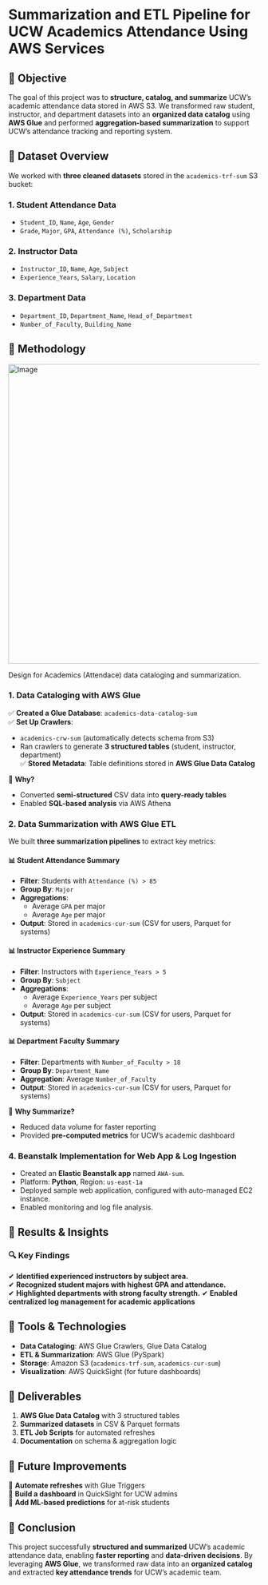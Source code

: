 # **Summarization and ETL Pipeline for UCW Academics Attendance Using AWS Services** 

## **📌 Objective**  
The goal of this project was to **structure, catalog, and summarize** UCW’s academic attendance data stored in AWS S3. We transformed raw student, instructor, and department datasets into an **organized data catalog** using **AWS Glue** and performed **aggregation-based summarization** to support UCW’s attendance tracking and reporting system.  



## **📌 Dataset Overview**  
We worked with **three cleaned datasets** stored in the `academics-trf-sum` S3 bucket:  

### **1. Student Attendance Data**  
- `Student_ID`, `Name`, `Age`, `Gender`  
- `Grade`, `Major`, `GPA`, `Attendance (%)`, `Scholarship`  

### **2. Instructor Data**  
- `Instructor_ID`, `Name`, `Age`, `Subject`  
- `Experience_Years`, `Salary`, `Location`  

### **3. Department Data**  
- `Department_ID`, `Department_Name`, `Head_of_Department`  
- `Number_of_Faculty`, `Building_Name`  


## **📌 Methodology**  

<img width="600" alt="Image" src="https://github.com/user-attachments/assets/dde82dc0-e653-45bd-8ad8-e0b3131dbac5" />

Design for Academics (Attendace) data cataloging and summarization. 



### **1. Data Cataloging with AWS Glue**  
✅ **Created a Glue Database**: `academics-data-catalog-sum`  
✅ **Set Up Crawlers**:  
   - `academics-crw-sum` (automatically detects schema from S3)  
   - Ran crawlers to generate **3 structured tables** (student, instructor, department)  
✅ **Stored Metadata**: Table definitions stored in **AWS Glue Data Catalog**  

🔹 **Why?**  
- Converted **semi-structured** CSV data into **query-ready tables**  
- Enabled **SQL-based analysis** via AWS Athena  



### **2. Data Summarization with AWS Glue ETL**  
We built **three summarization pipelines** to extract key metrics:  

#### **📊 Student Attendance Summary**  
- **Filter**: Students with `Attendance (%) > 85`  
- **Group By**: `Major`  
- **Aggregations**:  
  - Average `GPA` per major  
  - Average `Age` per major  
- **Output**: Stored in `academics-cur-sum` (CSV for users, Parquet for systems)  

#### **📊 Instructor Experience Summary**  
- **Filter**: Instructors with `Experience_Years > 5`  
- **Group By**: `Subject`  
- **Aggregations**:  
  - Average `Experience_Years` per subject  
  - Average `Age` per subject  
- **Output**: Stored in `academics-cur-sum` (CSV for users, Parquet for systems)

#### **📊 Department Faculty Summary**  
- **Filter**: Departments with `Number_of_Faculty > 18`  
- **Group By**: `Department_Name`  
- **Aggregation**: Average `Number_of_Faculty`  
- **Output**: Stored in `academics-cur-sum` (CSV for users, Parquet for systems)

🔹 **Why Summarize?**  
- Reduced data volume for faster reporting  
- Provided **pre-computed metrics** for UCW’s academic dashboard  


### 4. Beanstalk Implementation for Web App & Log Ingestion
- Created an **Elastic Beanstalk app** named `AWA-sum`.
- Platform: **Python**, Region: `us-east-1a`
- Deployed sample web application, configured with auto-managed EC2 instance.
- Enabled monitoring and log file analysis.


## **📌 Results & Insights**  

### **🔍 Key Findings**  
✔ **Identified experienced instructors by subject area.**  
✔ **Recognized student majors with highest GPA and attendance.**  
✔ **Highlighted departments with strong faculty strength.**
✔ **Enabled centralized log management for academic applications**  





## **📌 Tools & Technologies**  
- **Data Cataloging**: AWS Glue Crawlers, Glue Data Catalog  
- **ETL & Summarization**: AWS Glue (PySpark)  
- **Storage**: Amazon S3 (`academics-trf-sum`, `academics-cur-sum`)  
- **Visualization**: AWS QuickSight (for future dashboards)  



## **📌 Deliverables**  
1. **AWS Glue Data Catalog** with 3 structured tables  
2. **Summarized datasets** in CSV & Parquet formats  
3. **ETL Job Scripts** for automated refreshes  
4. **Documentation** on schema & aggregation logic  



## **📌 Future Improvements**  
🔸 **Automate refreshes** with Glue Triggers  
🔸 **Build a dashboard** in QuickSight for UCW admins  
🔸 **Add ML-based predictions** for at-risk students  



## **📌 Conclusion**  
This project successfully **structured and summarized** UCW’s academic attendance data, enabling **faster reporting** and **data-driven decisions**. By leveraging **AWS Glue**, we transformed raw data into an **organized catalog** and extracted **key attendance trends** for UCW’s academic team.  

